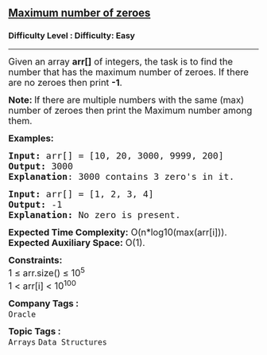 <h2><a href="https://www.geeksforgeeks.org/problems/maximum-number-of-zeroes4048/1?page=3&company=Oracle&sortBy=submissions">Maximum number of zeroes</a></h2><h3>Difficulty Level : Difficulty: Easy</h3><hr><div class="problems_problem_content__Xm_eO"><p><span style="font-size: 18px;">Given an array <strong>arr[]</strong> of integers, the task is to find the number that has the maximum number of zeroes. If there are no zeroes then print <strong>-1</strong>.</span></p>
<p><span style="font-size: 18px;"><strong>Note: </strong>If there are multiple numbers with the same (max) number of zeroes then print the Maximum number among them.</span></p>
<p><span style="font-size: 18px;"><strong>Examples:</strong></span></p>
<pre><span style="font-size: 18px;"><strong>Input: </strong>arr[] = [10, 20, 3000, 9999, 200]
<strong>Output:</strong> 3000
<strong>Explanation</strong>: 3000 contains 3 zero's in it.
</span></pre>
<pre><span style="font-size: 18px;"><strong>Input: </strong>arr[] = [1, 2, 3, 4]
<strong>Output: </strong>-1
<strong>Explanation:</strong> No zero is present.</span></pre>
<p><span style="font-size: 18px;"><strong>Expected Time Complexity:</strong> O(n*log10(max(arr[i])).&nbsp;<br><strong>Expected Auxiliary Space:</strong> O(1).</span></p>
<p><span style="font-size: 18px;"><strong>Constraints:</strong><br>1 ≤ arr.size() ≤ 10<sup>5</sup><br>1 &lt; arr[i] &lt; 10<sup>100</sup></span></p></div><p><span style=font-size:18px><strong>Company Tags : </strong><br><code>Oracle</code>&nbsp;<br><p><span style=font-size:18px><strong>Topic Tags : </strong><br><code>Arrays</code>&nbsp;<code>Data Structures</code>&nbsp;